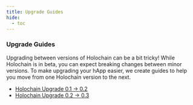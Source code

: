 ```yaml
---
title: Upgrade Guides
hide:
  - toc
---
```


### Upgrade Guides

Upgrading between versions of Holochain can be a bit tricky! While Holochain is in beta, you can expect breaking changes 
between minor versions. To make upgrading your hApp easier, we create guides to help you move from one Holochain version 
to the next.

- [Holochain Upgrade 0.1 → 0.2](/upgrade/upgrade-holochain-0.2/)
- [Holochain Upgrade 0.2 → 0.3](/upgrade/upgrade-holochain-0.3/)
